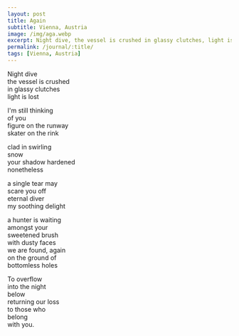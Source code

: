 ```yaml
---
layout: post
title: Again
subtitle: Vienna, Austria
image: /img/aga.webp
excerpt: Night dive, the vessel is crushed in glassy clutches, light is lost ...
permalink: /journal/:title/
tags: [Vienna, Austria]
---
```


Night dive  
the vessel is crushed  
in glassy clutches  
light is lost

I'm still thinking  
of you  
figure on the runway  
skater on the rink

clad in swirling  
snow  
your shadow hardened  
nonetheless

a single tear may  
scare you off  
eternal diver  
my soothing delight

a hunter is waiting  
amongst your  
sweetened brush  
with dusty faces  
we are found, again  
on the ground of  
bottomless holes

To overflow  
into the night  
below  
returning our loss  
to those who  
belong  
with you.  

